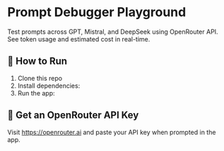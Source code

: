 # Prompt Debugger Playground

Test prompts across GPT, Mistral, and DeepSeek using OpenRouter API. See token usage and estimated cost in real-time.

## 🔧 How to Run

1. Clone this repo
2. Install dependencies:
3. Run the app:

## 🔑 Get an OpenRouter API Key

Visit https://openrouter.ai and paste your API key when prompted in the app.
